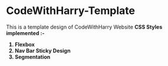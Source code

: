 # CodeWithHarry-Template
This is a template design of CodeWithHarry Website
<b>
CSS Styles implemented :-
1. Flexbox
2. Nav Bar Sticky Design
3. Segmentation

